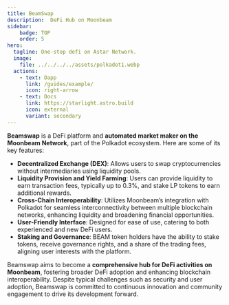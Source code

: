 ```yaml
---
title: BeamSwap
description:  DeFi Hub on Moonbeam
sidebar:
    badge: TOP
    order: 5
hero:
  tagline: One-stop defi on Astar Network.
  image: 
    file: ../../../../assets/polkadot1.webp
  actions:
    - text: Dapp
      link: /guides/example/
      icon: right-arrow
    - text: Docs
      link: https://starlight.astro.build
      icon: external
      variant: secondary
---
```


**Beamswap** is a DeFi platform and **automated market maker on the Moonbeam Network**, part of the Polkadot ecosystem. Here are some of its key features:

- **Decentralized Exchange (DEX)**: Allows users to swap cryptocurrencies without intermediaries using liquidity pools.
- **Liquidity Provision and Yield Farming**: Users can provide liquidity to earn transaction fees, typically up to 0.3%, and stake LP tokens to earn additional rewards.
- **Cross-Chain Interoperability**: Utilizes Moonbeam’s integration with Polkadot for seamless interconnectivity between multiple blockchain networks, enhancing liquidity and broadening financial opportunities.
- **User-Friendly Interface**: Designed for ease of use, catering to both experienced and new DeFi users.
- **Staking and Governance**: BEAM token holders have the ability to stake tokens, receive governance rights, and a share of the trading fees, aligning user interests with the platform.

Beamswap aims to become a **comprehensive hub for DeFi activities on Moonbeam**, fostering broader DeFi adoption and enhancing blockchain interoperability. Despite typical challenges such as security and user adoption, Beamswap is committed to continuous innovation and community engagement to drive its development forward.
